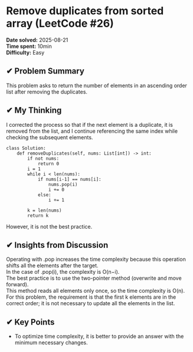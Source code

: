 # Remove duplicates from sorted array  (LeetCode #26)

**Date solved:** 2025-08-21    
**Time spent:**  10min  
**Difficulty:** Easy  

## ✔︎ Problem Summary
This problem asks to return the number of elements in an ascending order list after removing the duplicates.  

## ✔︎ My Thinking
I corrected the process so that if the next element is a duplicate, it is removed from the list, and I continue referencing the same index while checking the subsequent elements.  
```
class Solution:
    def removeDuplicates(self, nums: List[int]) -> int:
        if not nums:
            return 0
        i = 1
        while i < len(nums):
            if nums[i-1] == nums[i]:
                nums.pop(i)
                i += 0
            else:
                i += 1
        
        k = len(nums)
        return k
```
However, it is not the best practice.  


## ✔︎ Insights from Discussion
Operating with .pop increases the time complexity because this operation shifts all the elements after the target.  
In the case of .pop(i), the complexity is O(n−i).  
The best practice is to use the two-pointer method (overwrite and move forward).  
This method reads all elements only once, so the time complexity is O(n).  
For this problem, the requirement is that the first k elements are in the correct order; it is not necessary to update all the elements in the list.  

## ✔︎ Key Points
- To optimize time complexity, it is better to provide an answer with the minimum necessary changes.  
